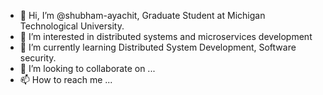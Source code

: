 - 👋 Hi, I’m @shubham-ayachit, Graduate Student at Michigan Technological University.
- 👀 I’m interested in distributed systems and microservices development
- 🌱 I’m currently learning Distributed System Development, Software security.
- 💞️ I’m looking to collaborate on ...
- 📫 How to reach me ...

<!---
shubham-ayachit/shubham-ayachit is a ✨ special ✨ repository because its `README.md` (this file) appears on your GitHub profile.
You can click the Preview link to take a look at your changes.
--->
